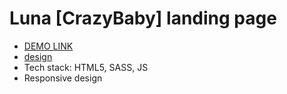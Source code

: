 # Luna [CrazyBaby] landing page
- [DEMO LINK](https://v-vytrykush.github.io/CrazyBaby/)
- [design](https://www.figma.com/file/Ujp7bCFuvuJlkn8TSbQPSZ/%E2%84%9611-(kickstarter))
- Tech stack: HTML5, SASS, JS
- Responsive design
